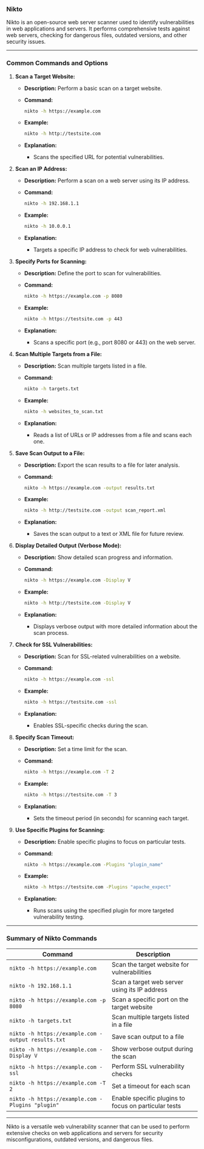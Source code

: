 ### **Nikto**

Nikto is an open-source web server scanner used to identify vulnerabilities in web applications and servers. It performs comprehensive tests against web servers, checking for dangerous files, outdated versions, and other security issues.

---

### **Common Commands and Options**

1. **Scan a Target Website:**
   - **Description:** Perform a basic scan on a target website.
   - **Command:**
     ```bash
     nikto -h https://example.com
     ```
   - **Example:**
     ```bash
     nikto -h http://testsite.com
     ```

   - **Explanation:** 
     - Scans the specified URL for potential vulnerabilities.

2. **Scan an IP Address:**
   - **Description:** Perform a scan on a web server using its IP address.
   - **Command:**
     ```bash
     nikto -h 192.168.1.1
     ```
   - **Example:**
     ```bash
     nikto -h 10.0.0.1
     ```

   - **Explanation:** 
     - Targets a specific IP address to check for web vulnerabilities.

3. **Specify Ports for Scanning:**
   - **Description:** Define the port to scan for vulnerabilities.
   - **Command:**
     ```bash
     nikto -h https://example.com -p 8080
     ```
   - **Example:**
     ```bash
     nikto -h https://testsite.com -p 443
     ```

   - **Explanation:** 
     - Scans a specific port (e.g., port 8080 or 443) on the web server.

4. **Scan Multiple Targets from a File:**
   - **Description:** Scan multiple targets listed in a file.
   - **Command:**
     ```bash
     nikto -h targets.txt
     ```
   - **Example:**
     ```bash
     nikto -h websites_to_scan.txt
     ```

   - **Explanation:** 
     - Reads a list of URLs or IP addresses from a file and scans each one.

5. **Save Scan Output to a File:**
   - **Description:** Export the scan results to a file for later analysis.
   - **Command:**
     ```bash
     nikto -h https://example.com -output results.txt
     ```
   - **Example:**
     ```bash
     nikto -h http://testsite.com -output scan_report.xml
     ```

   - **Explanation:** 
     - Saves the scan output to a text or XML file for future review.

6. **Display Detailed Output (Verbose Mode):**
   - **Description:** Show detailed scan progress and information.
   - **Command:**
     ```bash
     nikto -h https://example.com -Display V
     ```
   - **Example:**
     ```bash
     nikto -h http://testsite.com -Display V
     ```

   - **Explanation:** 
     - Displays verbose output with more detailed information about the scan process.

7. **Check for SSL Vulnerabilities:**
   - **Description:** Scan for SSL-related vulnerabilities on a website.
   - **Command:**
     ```bash
     nikto -h https://example.com -ssl
     ```
   - **Example:**
     ```bash
     nikto -h https://testsite.com -ssl
     ```

   - **Explanation:** 
     - Enables SSL-specific checks during the scan.

8. **Specify Scan Timeout:**
   - **Description:** Set a time limit for the scan.
   - **Command:**
     ```bash
     nikto -h https://example.com -T 2
     ```
   - **Example:**
     ```bash
     nikto -h https://testsite.com -T 3
     ```

   - **Explanation:** 
     - Sets the timeout period (in seconds) for scanning each target.

9. **Use Specific Plugins for Scanning:**
   - **Description:** Enable specific plugins to focus on particular tests.
   - **Command:**
     ```bash
     nikto -h https://example.com -Plugins "plugin_name"
     ```
   - **Example:**
     ```bash
     nikto -h https://testsite.com -Plugins "apache_expect"
     ```

   - **Explanation:** 
     - Runs scans using the specified plugin for more targeted vulnerability testing.

---

### **Summary of Nikto Commands**

| **Command**                                       | **Description**                                               |
|---------------------------------------------------|---------------------------------------------------------------|
| `nikto -h https://example.com`                    | Scan the target website for vulnerabilities                   |
| `nikto -h 192.168.1.1`                            | Scan a target web server using its IP address                 |
| `nikto -h https://example.com -p 8080`            | Scan a specific port on the target website                    |
| `nikto -h targets.txt`                            | Scan multiple targets listed in a file                        |
| `nikto -h https://example.com -output results.txt`| Save scan output to a file                                    |
| `nikto -h https://example.com -Display V`         | Show verbose output during the scan                           |
| `nikto -h https://example.com -ssl`               | Perform SSL vulnerability checks                              |
| `nikto -h https://example.com -T 2`               | Set a timeout for each scan                                   |
| `nikto -h https://example.com -Plugins "plugin"`  | Enable specific plugins to focus on particular tests          |

---

Nikto is a versatile web vulnerability scanner that can be used to perform extensive checks on web applications and servers for security misconfigurations, outdated versions, and dangerous files.